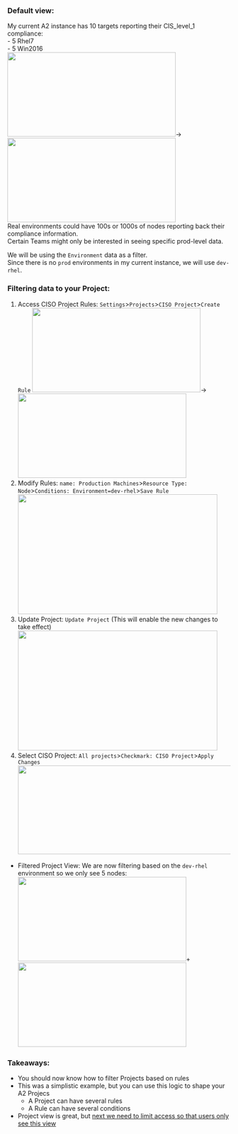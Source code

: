 ### Default view:
My current A2 instance has 10 targets reporting their CIS_level_1 compliance:  
    - 5 Rhel7    
    - 5 Win2016   
<kbd><img src="https://raw.githubusercontent.com/danf425/ChefAutomate_LimitViewability/master/images/a2-defaultview1.png" width="380" height="190"></kbd>→<kbd><img src="https://raw.githubusercontent.com/danf425/ChefAutomate_LimitViewability/master/images/a2-defaultview2.png" width="380" height="190"></kbd>   
Real environments could have 100s or 1000s of nodes reporting back their compliance information.  
Certain Teams might only be interested in seeing specific prod-level data.   
  
We will be using the `Environment` data as a filter.  
Since there is no `prod` environments in my current instance, we will use `dev-rhel`.  


### Filtering data to your Project:
1. Access CISO Project Rules: `Settings`>`Projects`>`CISO Project`>`Create Rule`
<kbd><img src="https://raw.githubusercontent.com/danf425/ChefAutomate_LimitViewability/master/images/a2-projects-accesscisoproject.png" width="380" height="190"></kbd>→<kbd><img src="https://raw.githubusercontent.com/danf425/ChefAutomate_LimitViewability/master/images/a2-projects-accessrulecreation.png" width="380" height="190"></kbd>  
2. Modify Rules: `name: Production Machines`>`Resource Type: Node`>`Conditions: Environment=dev-rhel`>`Save Rule`  
<kbd><img src="https://raw.githubusercontent.com/danf425/ChefAutomate_LimitViewability/master/images/a2-projects-saverule.png" width="450" height="270"></kbd>
3. Update Project: `Update Project` (This will enable the new changes to take effect)  
<kbd><img src="https://raw.githubusercontent.com/danf425/ChefAutomate_LimitViewability/master/images/a2-projects-updateproject.png" width="450" height="270"></kbd>
4. Select CISO Project: `All projects`>`Checkmark: CISO Project`>`Apply Changes`  
<kbd><img src="https://raw.githubusercontent.com/danf425/ChefAutomate_LimitViewability/master/images/a2-filterbyproject.png" width="700" height="200"></kbd>

- Filtered Project View: We are now filtering based on the `dev-rhel` environment so we only see 5 nodes:  
<kbd><img src="https://raw.githubusercontent.com/danf425/ChefAutomate_LimitViewability/master/images/a2-filteredview1.png" width="380" height="190"></kbd>+<kbd><img src="https://raw.githubusercontent.com/danf425/ChefAutomate_LimitViewability/master/images/a2-filteredview2.png" width="380" height="190"></kbd>  


### Takeaways:
- You should now know how to filter Projects based on rules
- This was a simplistic example, but you can use this logic to shape your A2 Projecs
    - A Project can have several rules
    - A Rule can have several conditions
- Project view is great, but [next we need to limit access so that users only see this view](./A2_api.md)